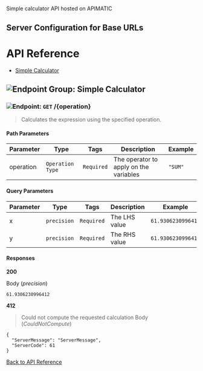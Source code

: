 # 

Simple calculator API hosted on APIMATIC



## Server Configuration for Base URLs







# <a name="api_reference"></a>API Reference

* [Simple Calculator](#simple_calculator)

## <a name="simple_calculator"></a>![Endpoint Group: ](https://apidocs.io/img/class.png "Simple Calculator") Simple Calculator


### <a name="calculate"></a>![Endpoint: ](https://apidocs.io/img/method.png "Calculate") `GET` /{operation}

> Calculates the expression using the specified operation.



#### Path Parameters
| Parameter | Type | Tags | Description | Example |
|-----------|------| ---- |-------------| ------- |
| operation | `Operation Type` |  ``` Required ```  | The operator to apply on the variables | `"SUM"` | 

#### Query Parameters
| Parameter | Type | Tags | Description | Example |
|-----------|------| ---- |-------------| ------- |
| x | `precision` |  ``` Required ```  | The LHS value | `61.9306230996412` | 
| y | `precision` |  ``` Required ```  | The RHS value | `61.9306230996412` | 

#### Responses
**200** 

Body (_precision_) 
```
61.9306230996412
```


**412** 

> Could not compute the requested calculation
Body (_CouldNotCompute_) 
```
{
  "ServerMessage": "ServerMessage",
  "ServerCode": 61
}
```


[Back to API Reference](#api_reference)

